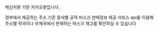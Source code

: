 메신저봇 기반 카카오봇입니다.

정부에서 제공하는 주소 기준 동네별 공적 마스크 판매정보 제공 서비스 api를 이용해 주소별 약국이나 우체국에서 판매하는 마스크 재고를 확인하실 수 있습니다



